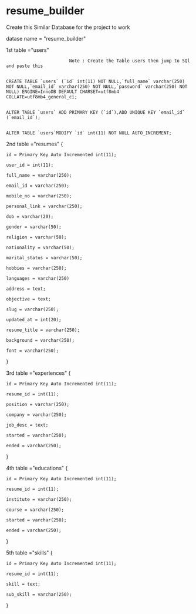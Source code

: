 ﻿# resume_builder


Create this Similar Database for the project to work 

datase name  = "resume_builder"

1st table ="users" 

                            Note : Create the Table users then jump to SQl and paste this 


    CREATE TABLE `users` (`id` int(11) NOT NULL,`full_name` varchar(250) NOT NULL,`email_id` varchar(250) NOT NULL,`password` varchar(250) NOT NULL) ENGINE=InnoDB DEFAULT CHARSET=utf8mb4 COLLATE=utf8mb4_general_ci;


    ALTER TABLE `users` ADD PRIMARY KEY (`id`),ADD UNIQUE KEY `email_id` (`email_id`);


    ALTER TABLE `users`MODIFY `id` int(11) NOT NULL AUTO_INCREMENT;



2nd table ="resumes"
{

    id = Primary Key Auto Incremented int(11);

    user_id = int(11);

    full_name = varchar(250);

    email_id = varchar(250);

    mobile_no = varchar(250);

    personal_link = varchar(250);

    dob = varchar(20);

    gender = varchar(50);

    religion = varchar(50);

    nationality = varchar(50);

    marital_status = varchar(50);

    hobbies = varchar(250);

    languages = varchar(250)

    address = text;

    objective = text;

    slug = varchar(250);

    updated_at = int(20);

    resume_title = varchar(250);

    background = varchar(250);

    font = varchar(250);

}

3rd table ="experiences"
{
 
    id = Primary Key Auto Incremented int(11);

    resume_id = int(11);

    position = varchar(250);

    company = varchar(250);

    job_desc = text;

    started = varchar(250);

    ended = varchar(250);

}

4th table ="educations"
{

    id = Primary Key Auto Incremented int(11);

    resume_id = int(11);	

    institute = varchar(250);	

    course = varchar(250);

    started = varchar(250);

    ended = varchar(250);

}

5th table ="skills"
{

    id = Primary Key Auto Incremented int(11);	

    resume_id = int(11);

    skill = text;	

    sub_skill = varchar(250);

}
      